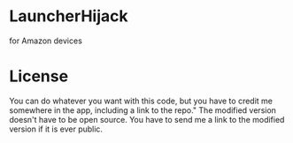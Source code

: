 # LauncherHijack
for Amazon devices

# License
You can do whatever you want with this code, but you have to credit me somewhere in the app, including a link to the repo." The modified version doesn't have to be open source. You have to send me a link to the modified version if it is ever public.
